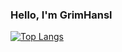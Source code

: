 ### Hello, I'm GrimHansl

[![Top Langs](https://github-readme-stats-grimhansl.vercel.app/api/top-langs/?username=GrimHansl&langs_count=8&layout=compact)](https://github.com/anuraghazra/github-readme-stats)
